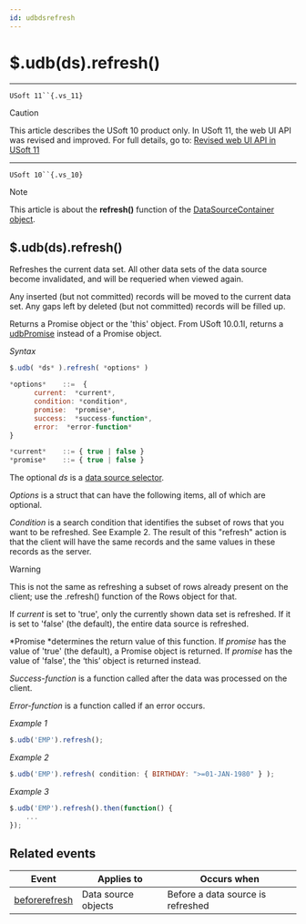 ```yaml
---
id: udbdsrefresh
---
```


# $.udb(ds).refresh()



----

`USoft 11``{.vs_11}`

> [!CAUTION]
> This article describes the USoft 10 product only.
> In USoft 11, the web UI API was revised and improved. For full details, go to:
> [Revised web UI API in USoft 11](/docs/Web%20and%20app%20UIs/UDB%20udb/Revised%20web%20UI%20API%20in%20USoft%2011.md)

----

`USoft 10``{.vs_10}`

> [!NOTE]
> This article is about the **refresh()** function of the [DataSourceContainer object](/docs/Web%20and%20app%20UIs/UDB%20DataSourceContainer).

## **$.udb(ds).refresh()**

Refreshes the current data set. All other data sets of the data source become invalidated, and will be requeried when viewed again.

Any inserted (but not committed) records will be moved to the current data set. Any gaps left by deleted (but not committed) records will be filled up.

Returns a Promise object or the 'this' object. From USoft 10.0.1I, returns a [udbPromise](/docs/Web%20and%20app%20UIs/JavaScript/Promises%20for%20asynchronous%20Javascript.md) instead of a Promise object.

*Syntax*
 

```js
$.udb( *ds* ).refresh( *options* )

*options*    ::=  {
      current:  *current*,
      condition: *condition*,
      promise:  *promise*,
      success:  *success-function*,
      error:  *error-function*
}

*current*    ::= { true | false }
*promise*    ::= { true | false }
```

The optional *ds* is a [data source selector](/docs/Web%20and%20app%20UIs/UDB%20DataSourceMetaContainer/UDB%20DataSourceMetaContainer%20object.md).

*Options* is a struct that can have the following items, all of which are optional.

*Condition* is a search condition that identifies the subset of rows that you want to be refreshed. See Example 2. The result of this "refresh" action is that the client will have the same records and the same values in these records as the server.

> [!WARNING]
> This is not the same as refreshing a subset of rows already present on the client; use the .refresh() function of the Rows object for that.

If *current* is set to 'true', only the currently shown data set is refreshed. If it is set to 'false' (the default), the entire data source is refreshed.

*Promise *determines the return value of this function. If *promise* has the value of 'true' (the default), a Promise object is returned. If *promise* has the value of 'false', the ‘this’ object is returned instead.

*Success-function* is a function called after the data was processed on the client.

*Error-function* is a function called if an error occurs.

*Example 1*

```js
$.udb('EMP').refresh();
```

*Example 2*

```js
$.udb('EMP').refresh( condition: { BIRTHDAY: ">=01-JAN-1980" } );
```

*Example 3*

```js
$.udb('EMP').refresh().then(function() {
    ...
});
```

## Related events

|**Event**|**Applies to**|**Occurs when**|
|--------|--------|--------|
|[beforerefresh](/docs/Web%20and%20app%20UIs/UDB%20Events/beforerefresh.md)|Data source objects|Before a data source is refreshed|



 